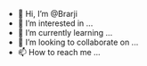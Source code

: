 - 👋 Hi, I’m @Brarji
- 👀 I’m interested in ...
- 🌱 I’m currently learning ...
- 💞️ I’m looking to collaborate on ...
- 📫 How to reach me ...

<!---
Brarji/Brarji is a ✨ special ✨ repository because its `README.md` (this file) appears on your GitHub profile.
You can click the Preview link to take a look at your changes.
--->
